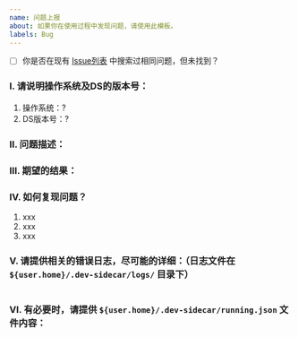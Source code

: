 ```yaml
---
name: 问题上报
about: 如果你在使用过程中发现问题，请使用此模板。
labels: Bug
---
```


<!-- 如果搜索过但未找到，请将 `[ ]` 替换为 `[x]` -->

- [ ] 你是否在现有 [Issue列表](/docmirror/dev-sidecar/issues) 中搜索过相同问题，但未找到？

### Ⅰ. 请说明操作系统及DS的版本号：

1. 操作系统：?
2. DS版本号：? <!-- 如：`1.8.6-node17` -->

### Ⅱ. 问题描述：

### Ⅲ. 期望的结果：

### Ⅳ. 如何复现问题？

1. xxx
2. xxx
3. xxx

### Ⅴ. 请提供相关的错误日志，尽可能的详细：（日志文件在 `${user.home}/.dev-sidecar/logs/` 目录下）

```log

```

### Ⅵ. 有必要时，请提供 `${user.home}/.dev-sidecar/running.json` 文件内容：

<!-- 请将 'running.json' 文件的内容粘贴在这里，方便我们排查问题是否由配置错误导致。 -->

```json

```
